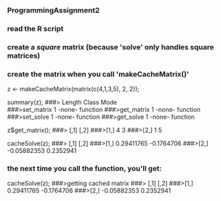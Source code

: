 ### ProgrammingAssignment2

### read the R script

### create a *square* matrix (because 'solve' only handles square matrices)
### create the matrix when you call 'makeCacheMatrix()'

 z <- makeCacheMatrix(matrix(c(4,1,3,5), 2, 2));

 summary(z);
###>           Length Class  Mode    
###>set_matrix 1      -none- function
###>get_matrix 1      -none- function
###>set_solve  1      -none- function
###>get_solve  1      -none- function

 z$get_matrix();
###>     [,1] [,2]
###>[1,]    4    3
###>[2,]    1    5

 cacheSolve(z);
###>            [,1]       [,2]
###>[1,]  0.29411765 -0.1764706
###>[2,] -0.05882353  0.2352941

### the next time you call the function, you'll get:

 cacheSolve(z);
###>getting cached matrix
###>            [,1]       [,2]
###>[1,]  0.29411765 -0.1764706
###>[2,] -0.05882353  0.2352941
